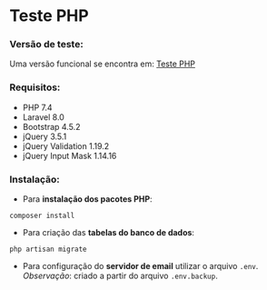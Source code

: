 # Teste PHP

### Versão de teste:

Uma versão funcional se encontra em: [Teste PHP](http://tsprates.com)

### Requisitos:

* PHP 7.4
* Laravel 8.0
* Bootstrap 4.5.2
* jQuery 3.5.1
* jQuery Validation 1.19.2
* jQuery Input Mask 1.14.16

### Instalação:

* Para __instalação dos pacotes PHP__:

```
composer install
```

* Para criação das __tabelas do banco de dados__:

```
php artisan migrate
```

* Para configuração do __servidor de email__ utilizar o arquivo `.env`. *Observação*: criado a partir do arquivo `.env.backup`. 
